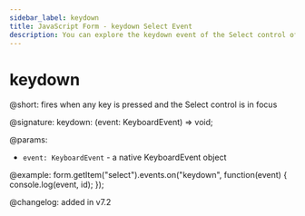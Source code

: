 ```yaml
---
sidebar_label: keydown 
title: JavaScript Form - keydown Select Event 
description: You can explore the keydown event of the Select control of Form in the documentation of the DHTMLX JavaScript UI library. Browse developer guides and API reference, try out code examples and live demos, and download a free 30-day evaluation version of DHTMLX Suite 7.
---
```


# keydown

@short: fires when any key is pressed and the Select control is in focus

@signature: keydown: (event: KeyboardEvent) => void;

@params:
- `event: KeyboardEvent` - a native KeyboardEvent object

@example:
form.getItem("select").events.on("keydown", function(event) {
    console.log(event, id);
});

@changelog: added in v7.2

